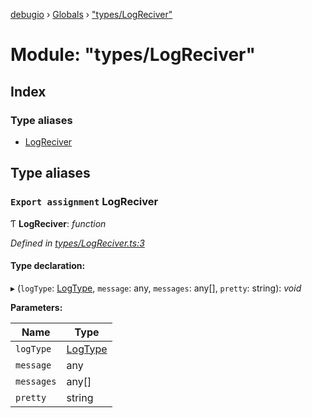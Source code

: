 [debugio](../README.md) › [Globals](../globals.md) › ["types/LogReciver"](_types_logreciver_.md)

# Module: "types/LogReciver"

## Index

### Type aliases

* [LogReciver](_types_logreciver_.md#export-assignment-logreciver)

## Type aliases

### `Export assignment` LogReciver

Ƭ **LogReciver**: *function*

*Defined in [types/LogReciver.ts:3](https://github.com/kislball/debugio/blob/ab967a2/src/types/LogReciver.ts#L3)*

#### Type declaration:

▸ (`logType`: [LogType](_types_logtype_.md#export-assignment-logtype), `message`: any, `messages`: any[], `pretty`: string): *void*

**Parameters:**

Name | Type |
------ | ------ |
`logType` | [LogType](_types_logtype_.md#export-assignment-logtype) |
`message` | any |
`messages` | any[] |
`pretty` | string |
